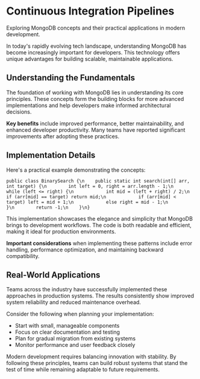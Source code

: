 # Continuous Integration Pipelines

Exploring MongoDB concepts and their practical applications in modern development.

In today's rapidly evolving tech landscape, understanding MongoDB has become increasingly important for developers. This technology offers unique advantages for building scalable, maintainable applications.

## Understanding the Fundamentals

The foundation of working with MongoDB lies in understanding its core principles. These concepts form the building blocks for more advanced implementations and help developers make informed architectural decisions.

**Key benefits** include improved performance, better maintainability, and enhanced developer productivity. Many teams have reported significant improvements after adopting these practices.

## Implementation Details

Here's a practical example demonstrating the concepts:

<pre><code>public class BinarySearch {\n    public static int search(int[] arr, int target) {\n        int left = 0, right = arr.length - 1;\n        while (left <= right) {\n            int mid = (left + right) / 2;\n            if (arr[mid] == target) return mid;\n            if (arr[mid] < target) left = mid + 1;\n            else right = mid - 1;\n        }\n        return -1;\n    }\n}</code></pre>

This implementation showcases the elegance and simplicity that MongoDB brings to development workflows. The code is both readable and efficient, making it ideal for production environments.

**Important considerations** when implementing these patterns include error handling, performance optimization, and maintaining backward compatibility.

## Real-World Applications

Teams across the industry have successfully implemented these approaches in production systems. The results consistently show improved system reliability and reduced maintenance overhead.

Consider the following when planning your implementation:

- Start with small, manageable components
- Focus on clear documentation and testing
- Plan for gradual migration from existing systems
- Monitor performance and user feedback closely

Modern development requires balancing innovation with stability. By following these principles, teams can build robust systems that stand the test of time while remaining adaptable to future requirements.
